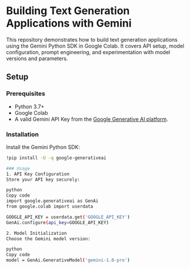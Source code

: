 # **Building Text Generation Applications with Gemini**

This repository demonstrates how to build text generation applications using the Gemini Python SDK in Google Colab. It covers API setup, model configuration, prompt engineering, and experimentation with model versions and parameters.

## **Setup**
### Prerequisites
- Python 3.7+
- Google Colab
- A valid Gemini API Key from the [Google Generative AI platform](https://ai.google/).

### Installation
Install the Gemini Python SDK:
```bash
!pip install -U -q google-generativeai

### Usage
1. API Key Configuration
Store your API key securely:

python
Copy code
import google.generativeai as GenAi
from google.colab import userdata

GOOGLE_API_KEY = userdata.get('GOOGLE_API_KEY')
GenAi.configure(api_key=GOOGLE_API_KEY)

2. Model Initialization
Choose the Gemini model version:

python
Copy code
model = GenAi.GenerativeModel('gemini-1.0-pro')

